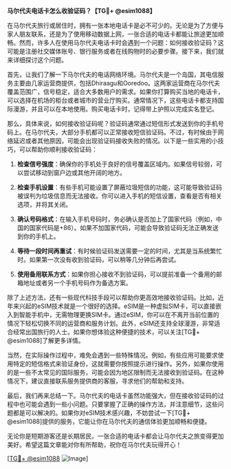 **马尔代夫电话卡怎么收验证码？【TG💪+ @esim1088】**

在马尔代夫旅行或居住时，拥有一张本地电话卡是必不可少的。无论是为了方便与家人朋友联系，还是为了使用移动数据上网，一张合适的电话卡都能让旅途更加顺畅。然而，许多人在使用马尔代夫电话卡时会遇到一个问题：如何接收验证码？这可能是注册社交媒体账号、银行服务或者在线购物时的必要步骤。接下来，我们就来详细探讨这个问题。

首先，让我们了解一下马尔代夫的电话网络环境。马尔代夫是一个岛国，其电信服务主要由几家运营商提供，包括Dhiraagu和Ooredoo。这两家运营商在马尔代夫覆盖范围广，信号稳定，适合大多数用户的需求。如果你打算购买当地的电话卡，可以选择在机场的柜台或者城市的营业厅购买。通常情况下，这些电话卡都支持国际漫游，并且可以在本地使用。购买电话卡时，记得带上护照以完成实名登记。

那么，具体来说，如何接收验证码呢？验证码通常通过短信形式发送到你的手机号码上。在马尔代夫，大部分手机都可以正常接收短信验证码。不过，有时候由于网络延迟或者其他原因，可能会出现验证码接收失败的情况。以下是一些实用的小技巧，可以帮助你顺利接收验证码：

1. **检查信号强度**：确保你的手机处于良好的信号覆盖区域内。如果信号较弱，可以尝试移动到窗户边或其他开阔的地方。

2. **检查手机设置**：有些手机可能设置了屏蔽垃圾短信的功能，这可能导致验证码被误判为垃圾信息而无法接收。你可以进入手机的短信设置，查看是否有相关选项，并将其关闭。

3. **确认号码格式**：在输入手机号码时，务必确认是否加上了国家代码（例如，中国的国家代码是+86）。如果不加国家代码，可能会导致验证码无法正确发送到你的手机上。

4. **等待一段时间再重试**：有时候验证码发送需要一定的时间，尤其是当系统繁忙时。如果第一次没有收到验证码，可以稍等几分钟后再尝试。

5. **使用备用联系方式**：如果你担心接收不到验证码，可以提前准备一个备用的邮箱地址或者另一个手机号码作为备选方案。

除了上述方法，还有一些现代科技手段可以帮助你更高效地接收验证码。比如，近年来兴起的eSIM技术就是一个很好的选择。eSIM是一种虚拟SIM卡，可以直接嵌入到智能手机中，无需物理更换SIM卡。通过eSIM，你可以在不离开当前位置的情况下轻松切换不同的运营商和服务计划。此外，eSIM还支持全球漫游，非常适合经常出国旅行的人士。如果你想体验这种便捷的技术，可以关注[TG💪+ @esim1088]了解更多详情。

当然，在实际操作过程中，难免会遇到一些特殊情况。例如，有些应用可能要求使用特定的短信格式来验证身份，这就需要你按照提示进行操作。另外，如果你使用的是一些不太常见的国际服务，可能会因为地区限制而无法接收到验证码。在这种情况下，建议直接联系服务提供商的客服，寻求他们的帮助和支持。

最后，我们再来总结一下。马尔代夫的电话卡虽然功能强大，但在接收验证码的过程中也可能会遇到一些小问题。只要掌握了正确的操作方法，并注意细节，这些问题都是可以解决的。如果你对eSIM技术感兴趣，不妨尝试一下[TG💪+ @esim1088]提供的服务，它能让你在马尔代夫的通信体验更加顺畅和便捷。

无论你是短期游客还是长期居民，一张合适的电话卡都会让马尔代夫之旅变得更加美好。希望这篇文章能对你有所帮助，祝你在马尔代夫玩得开心！

[[TG💪+ @esim1088](https://t.me/s/esim1088) ![Image](https://i.postimg.cc/4NQfJmqS/Snipaste-2025-05-13-00-14-12.png)]